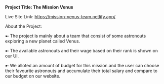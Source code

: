 **Project Title: The Mission Venus**

Live Site Link: https://mission-venus-team.netlify.app/

About the Project:

  ➼ The project is mainly about a team that consist of some astronouts exploring a new planet called Venus.
  
  ➼ The available astronouts and their wage based on their rank is shown on our UI.
  
  ➼ We alloted an amount of budget for this mission and the user can choose their favourite astronouts and accumulate their total salary and compare to our budget on our    website.
